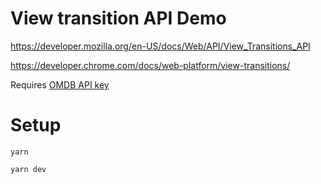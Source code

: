 # View transition API Demo
https://developer.mozilla.org/en-US/docs/Web/API/View_Transitions_API

https://developer.chrome.com/docs/web-platform/view-transitions/

Requires [OMDB API key](https://www.omdbapi.com/apikey.aspx)

# Setup

`yarn` 

`yarn dev`


